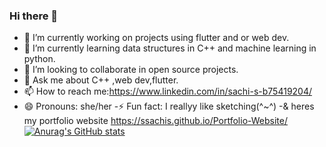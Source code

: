 ### Hi there 👋



- 🔭 I’m currently working on projects using flutter and or web dev.
- 🌱 I’m currently learning data structures in C++ and machine learning in python.
- 👯 I’m looking to collaborate in open source projects.
- 💬 Ask me about C++ ,web dev,flutter.
- 📫 How to reach me:https://www.linkedin.com/in/sachi-s-b75419204/
- 😄 Pronouns: she/her
-⚡ Fun fact: I reallyy like sketching(^~^)
-& heres my portfolio website https://ssachis.github.io/Portfolio-Website/
[![Anurag's GitHub stats](https://github-readme-stats.vercel.app/api?username=ssachis)](https://github.com/ssachis/github-readme-stats)

